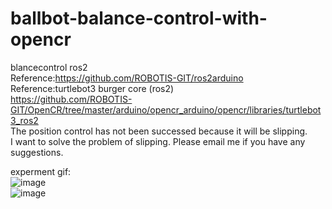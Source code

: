 # ballbot-balance-control-with-opencr  
blancecontrol ros2  
Reference:https://github.com/ROBOTIS-GIT/ros2arduino  
Reference:turtlebot3 burger core (ros2)  
https://github.com/ROBOTIS-GIT/OpenCR/tree/master/arduino/opencr_arduino/opencr/libraries/turtlebot3_ros2  
The position control has not been successed because it will be slipping.  
I want to solve the problem of slipping.
Please email me if you have any suggestions.

experment gif:  
![image](https://github.com/quaei676/ballbot-balance-control-with-opencr/blob/ros2/VID_20181223_173748.gif)  
![image](https://github.com/quaei676/ballbot-balance-control-with-opencr/blob/ros2/VID_20181221_222534.gif)  

